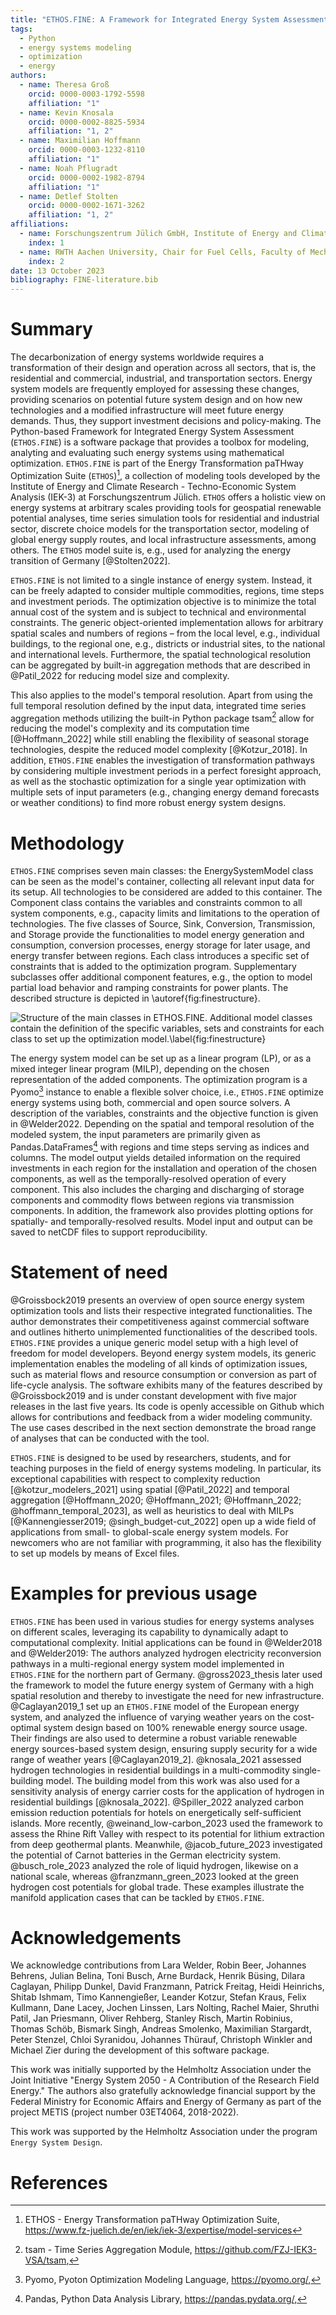 ```yaml
---
title: "ETHOS.FINE: A Framework for Integrated Energy System Assessment"
tags:
  - Python
  - energy systems modeling
  - optimization
  - energy
authors:
  - name: Theresa Groß
    orcid: 0000-0003-1792-5598
    affiliation: "1"
  - name: Kevin Knosala
    orcid: 0000-0002-8825-5934
    affiliation: "1, 2"
  - name: Maximilian Hoffmann
    orcid: 0000-0003-1232-8110
    affiliation: "1"
  - name: Noah Pflugradt
    orcid: 0000-0002-1982-8794
    affiliation: "1"
  - name: Detlef Stolten
    orcid: 0000-0002-1671-3262
    affiliation: "1, 2"
affiliations:
  - name: Forschungszentrum Jülich GmbH, Institute of Energy and Climate Research – Techno-economic Systems Analysis (IEK-3), 52425 Jülich, Germany
    index: 1
  - name: RWTH Aachen University, Chair for Fuel Cells, Faculty of Mechanical Engineering, 52062 Aachen, Germany
    index: 2
date: 13 October 2023
bibliography: FINE-literature.bib
---
```


# Summary

The decarbonization of energy systems worldwide requires a transformation of their design and operation across all sectors, that is, the residential and commercial, industrial, and transportation sectors. Energy system models are frequently employed for assessing these changes, providing scenarios on potential future system design and on how new technologies and a modified infrastructure will meet future energy demands. Thus, they support investment decisions and policy-making.
The Python-based Framework for Integrated Energy System Assessment (`ETHOS.FINE`) is a software package that provides a toolbox for modeling, analyting and evaluating such energy systems using mathematical optimization. `ETHOS.FINE` is part of the Energy Transformation paTHway Optimization Suite (`ETHOS`)[^1], a collection of modeling tools developed by the Institute of Energy and Climate Research - Techno-Economic System Analysis (IEK-3) at Forschungszentrum Jülich. `ETHOS` offers a holistic view on energy systems at arbitrary scales providing tools for geospatial renewable potential analyses, time series simulation tools for residential and industrial sector, discrete choice models for the transportation sector, modeling of global energy supply routes, and local infrastructure assessments, among others. The `ETHOS` model suite is, e.g., used for analyzing the energy transition of Germany [@Stolten2022].

`ETHOS.FINE` is not limited to a single instance of energy system. Instead, it can be freely adapted to consider multiple commodities, regions, time steps and investment periods. The optimization objective is to minimize the total annual cost of the system and is subject to technical and environmental constraints. The generic object-oriented implementation allows for arbitrary spatial scales and numbers of regions – from the local level, e.g., individual buildings, to the regional one, e.g., districts or industrial sites, to the national and international levels. Furthermore, the spatial technological resolution can be aggregated by built-in aggregation methods that are described in @Patil_2022 for reducing model size and complexity.

This also applies to the model's temporal resolution. Apart from using the full temporal resolution defined by the input data, integrated time series aggregation methods utilizing the built-in Python package tsam[^2] allow for reducing the model's complexity and its computation time [@Hoffmann_2022] while still enabling the flexibility of seasonal storage technologies, despite the reduced model complexity [@Kotzur_2018]. In addition, `ETHOS.FINE` enables the investigation of transformation pathways by considering multiple investment periods in a perfect foresight approach, as well as the stochastic optimization for a single year optimization with multiple sets of input parameters (e.g., changing energy demand forecasts or weather conditions) to find more robust energy system designs. 

[^1]: ETHOS - Energy Transformation paTHway Optimization Suite, https://www.fz-juelich.de/en/iek/iek-3/expertise/model-services
[^2]: tsam - Time Series Aggregation Module, https://github.com/FZJ-IEK3-VSA/tsam,

# Methodology

`ETHOS.FINE` comprises seven main classes: the EnergySystemModel class can be seen as the model's container, collecting all relevant input data for its setup. All technologies to be considered are added to this container.
The Component class contains the variables and constraints common to all system components, e.g., capacity limits and limitations to the operation of technologies. The five classes of Source, Sink, Conversion, Transmission, and Storage provide the functionalities to model energy generation and consumption, conversion processes, energy storage for later usage, and energy transfer between regions. Each class introduces a specific set of constraints that is added to the optimization program. Supplementary subclasses offer additional component features, e.g., the option to model partial load behavior and ramping constraints for power plants. The described structure is depicted in \autoref{fig:finestructure}.

![Structure of the main classes in `ETHOS.FINE`. Additional model classes contain the definition of the specific variables, sets and constraints for each class to set up the optimization model.\label{fig:finestructure}](FINE_classes.png)

The energy system model can be set up as a linear program (LP), or as a mixed integer linear program (MILP), depending on the chosen representation of the added components. The optimization program is a Pyomo[^3] instance to enable a flexible solver choice, i.e., `ETHOS.FINE` optimize energy systems using both, commercial and open source solvers. A description of the variables, constraints and the objective function is given in @Welder2022.
Depending on the spatial and temporal resolution of the modeled system, the input parameters are primarily given as Pandas.DataFrames[^4] with regions and time steps serving as indices and columns. The model output yields detailed information on the required investments in each region for the installation and operation of the chosen components, as well as the temporally-resolved operation of every component. This also includes the charging and discharging of storage components and commodity flows between regions via transmission components. In addition, the framework also provides plotting options for spatially- and temporally-resolved results. Model input and output can be saved to netCDF files to support reproducibility. 

[^3]: Pyomo, Pyoton Optimization Modeling Language, https://pyomo.org/,
[^4]: Pandas, Python Data Analysis Library, https://pandas.pydata.org/,

# Statement of need

@Groissbock2019 presents an overview of open source energy system optimization tools and lists their respective integrated functionalities. The author demonstrates their competitiveness against commercial software and outlines hitherto unimplemented functionalities of the described tools. `ETHOS.FINE` provides a unique generic model setup with a high level of freedom for model developers. Beyond energy system models, its generic implementation enables the modeling of all kinds of optimization issues, such as material flows and resource consumption or conversion as part of life-cycle analysis. The software exhibits many of the features described by @Groissbock2019 and is under constant development with five major releases in the last five years. Its code is openly accessible on Github which allows for contributions and feedback from a wider modeling community. The use cases described in the next section demonstrate the broad range of analyses that can be conducted with the tool.

`ETHOS.FINE` is designed to be used by researchers, students, and for teaching purposes in the field of energy systems modeling. In particular, its exceptional capabilities with respect to complexity reduction [@kotzur_modelers_2021] using spatial [@Patil_2022] and temporal aggregation [@Hoffmann_2020; @Hoffmann_2021; @Hoffmann_2022; @hoffmann_temporal_2023], as well as heuristics to deal with MILPs [@Kannengiesser2019; @singh_budget-cut_2022] open up a wide field of applications from small- to global-scale energy system models.
For newcomers who are not familiar with programming, it also has the flexibility to set up models by means of Excel files.

# Examples for previous usage

`ETHOS.FINE` has been used in various studies for energy systems analyses on different scales, leveraging its capability to dynamically adapt to computational complexity. Initial applications can be found in @Welder2018 and @Welder2019: The authors analyzed hydrogen electricity reconversion pathways in a multi-regional energy system model implemented in `ETHOS.FINE` for the northern part of Germany. @gross2023_thesis later used the framework to model the future energy system of Germany with a high spatial resolution and thereby to investigate the need for new infrastructure. @Caglayan2019_1 set up an `ETHOS.FINE` model of the European energy system, and analyzed the influence of varying weather years on the cost-optimal system design based on 100% renewable energy source usage. Their findings are also used to determine a robust variable renewable energy sources-based system design, ensuring supply security for a wide range of weather years [@Caglayan2019_2]. @knosala_2021 assessed hydrogen technologies in residential buildings in a multi-commodity single-building model. The building model from this work was also used for a sensitivity analysis of energy carrier costs for the application of hydrogen in residential buildings [@knosala_2022]. @Spiller_2022 analyzed carbon emission reduction potentials for hotels on energetically self-sufficient islands. More recently, @weinand_low-carbon_2023 used the framework to assess the Rhine Rift Valley with respect to its potential for lithium extraction from deep geothermal plants. Meanwhile, @jacob_future_2023 investigated the potential of Carnot batteries in the German electricity system. @busch_role_2023 analyzed the role of liquid hydrogen, likewise on a national scale, whereas @franzmann_green_2023 looked at the green hydrogen cost potentials for global trade. These examples illustrate the manifold application cases that can be tackled by `ETHOS.FINE`.

# Acknowledgements

We acknowledge contributions from Lara Welder, Robin Beer, Johannes Behrens, Julian Belina, Toni Busch, Arne Burdack, Henrik Büsing, Dilara Caglayan, Philipp Dunkel, David Franzmann, Patrick Freitag, Heidi Heinrichs, Shitab Ishmam, Timo Kannengießer, Leander Kotzur, Stefan Kraus, Felix Kullmann, Dane Lacey, Jochen Linssen, Lars Nolting, Rachel Maier, Shruthi Patil, Jan Priesmann, Oliver Rehberg, Stanley Risch, Martin Robinius, Thomas Schöb, Bismark Singh, Andreas Smolenko, Maximilian Stargardt, Peter Stenzel, Chloi Syranidou, Johannes Thürauf, Christoph Winkler and Michael Zier during the development of this software package.

This work was initially supported by the Helmholtz Association under the Joint Initiative "Energy System 2050 - A Contribution of the Research Field Energy." The authors also gratefully acknowledge financial support by the Federal Ministry for Economic Affairs and Energy of Germany as part of the project METIS (project number 03ET4064, 2018-2022).

This work was supported by the Helmholtz Association under the program `Energy System Design`. 

# References
